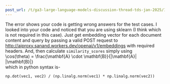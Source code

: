 ```yaml
---
post_url: /t/ga3-large-language-models-discussion-thread-tds-jan-2025/163247/121
---
```

The error shows your code is getting wrong answers for the test cases. I looked into your code and noticed that you are using sklearn (I think which is not required in this case). Just get embedding vector for each document content and query by passing a valid POST request to <http://aiproxy.sanand.workers.dev/openai/v1/embeddings> with required headers. And, then calculate `similarity_scores` simply using  
\cos(\theta) = \frac{\mathbf{A} \cdot \mathbf{B}}{|\mathbf{A}| |\mathbf{B}|}  
which in python syntax is-

```
np.dot(vec1, vec2) / (np.linalg.norm(vec1) * np.linalg.norm(vec2))

```